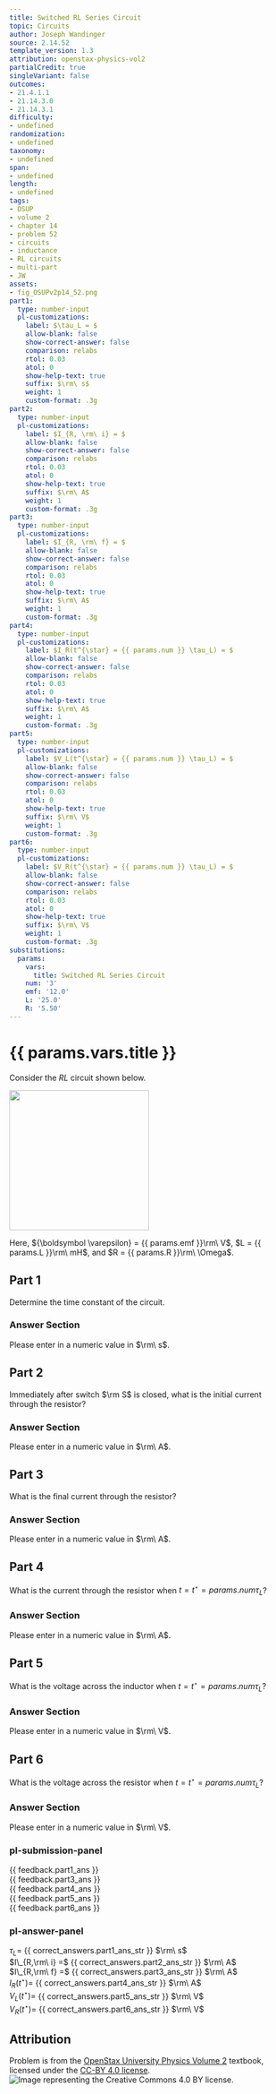 ```yaml
---
title: Switched RL Series Circuit
topic: Circuits
author: Joseph Wandinger
source: 2.14.52
template_version: 1.3
attribution: openstax-physics-vol2
partialCredit: true
singleVariant: false
outcomes:
- 21.4.1.1
- 21.14.3.0
- 21.14.3.1
difficulty:
- undefined
randomization:
- undefined
taxonomy:
- undefined
span:
- undefined
length:
- undefined
tags:
- OSUP
- volume 2
- chapter 14
- problem 52
- circuits
- inductance
- RL circuits
- multi-part
- JW
assets:
- fig_OSUPv2p14_52.png
part1:
  type: number-input
  pl-customizations:
    label: $\tau_L = $
    allow-blank: false
    show-correct-answer: false
    comparison: relabs
    rtol: 0.03
    atol: 0
    show-help-text: true
    suffix: $\rm\ s$
    weight: 1
    custom-format: .3g
part2:
  type: number-input
  pl-customizations:
    label: $I_{R, \rm\ i} = $
    allow-blank: false
    show-correct-answer: false
    comparison: relabs
    rtol: 0.03
    atol: 0
    show-help-text: true
    suffix: $\rm\ A$
    weight: 1
    custom-format: .3g
part3:
  type: number-input
  pl-customizations:
    label: $I_{R, \rm\ f} = $
    allow-blank: false
    show-correct-answer: false
    comparison: relabs
    rtol: 0.03
    atol: 0
    show-help-text: true
    suffix: $\rm\ A$
    weight: 1
    custom-format: .3g
part4:
  type: number-input
  pl-customizations:
    label: $I_R(t^{\star} = {{ params.num }} \tau_L) = $
    allow-blank: false
    show-correct-answer: false
    comparison: relabs
    rtol: 0.03
    atol: 0
    show-help-text: true
    suffix: $\rm\ A$
    weight: 1
    custom-format: .3g
part5:
  type: number-input
  pl-customizations:
    label: $V_L(t^{\star} = {{ params.num }} \tau_L) = $
    allow-blank: false
    show-correct-answer: false
    comparison: relabs
    rtol: 0.03
    atol: 0
    show-help-text: true
    suffix: $\rm\ V$
    weight: 1
    custom-format: .3g
part6:
  type: number-input
  pl-customizations:
    label: $V_R(t^{\star} = {{ params.num }} \tau_L) = $
    allow-blank: false
    show-correct-answer: false
    comparison: relabs
    rtol: 0.03
    atol: 0
    show-help-text: true
    suffix: $\rm\ V$
    weight: 1
    custom-format: .3g
substitutions:
  params:
    vars:
      title: Switched RL Series Circuit
    num: '3'
    emf: '12.0'
    L: '25.0'
    R: '5.50'
---
```

# {{ params.vars.title }}
Consider the $RL$ circuit shown below.

<img src="fig_OSUPv2p14_52.png" width=250>

Here, ${\boldsymbol \varepsilon} = {{ params.emf }}\rm\ V$, $L = {{ params.L }}\rm\ mH$, and $R = {{ params.R }}\rm\ \Omega$.

## Part 1

Determine the time constant of the circuit.

### Answer Section

Please enter in a numeric value in $\rm\ s$.

## Part 2

Immediately after switch $\rm S$ is closed, what is the initial current through the resistor?

### Answer Section

Please enter in a numeric value in $\rm\ A$.

## Part 3

What is the final current through the resistor?

### Answer Section

Please enter in a numeric value in $\rm\ A$.

## Part 4

What is the current through the resistor when $t = t^{\star} = {{ params.num }} \tau_L$?

### Answer Section

Please enter in a numeric value in $\rm\ A$.

## Part 5

What is the voltage across the inductor when $t = t^{\star} = {{ params.num }} \tau_L$?

### Answer Section

Please enter in a numeric value in $\rm\ V$.

## Part 6

What is the voltage across the resistor when $t = t^{\star} = {{ params.num }} \tau_L$?

### Answer Section

Please enter in a numeric value in $\rm\ V$.

### pl-submission-panel

{{ feedback.part1_ans }}<br>
{{ feedback.part3_ans }}<br>
{{ feedback.part4_ans }}<br>
{{ feedback.part5_ans }}<br>
{{ feedback.part6_ans }}

### pl-answer-panel

$\tau_L =$ {{ correct_answers.part1_ans_str }} $\rm\ s$<br>
$I\_{R,\rm\ i} =$ {{ correct_answers.part2_ans_str }} $\rm\ A$<br>
$I\_{R,\rm\ f} =$ {{ correct_answers.part3_ans_str }} $\rm\ A$<br>
$I_R(t^{\star}) =$ {{ correct_answers.part4_ans_str }} $\rm\ A$<br>
$V_L(t^{\star}) =$ {{ correct_answers.part5_ans_str }} $\rm\ V$<br>
$V_R(t^{\star}) =$ {{ correct_answers.part6_ans_str }} $\rm\ V$<br>

## Attribution

Problem is from the [OpenStax University Physics Volume 2](https://openstax.org/details/books/university-physics-volume-2) textbook, licensed under the [CC-BY 4.0 license](https://creativecommons.org/licenses/by/4.0/).<br>![Image representing the Creative Commons 4.0 BY license.](https://raw.githubusercontent.com/firasm/bits/master/by.png)